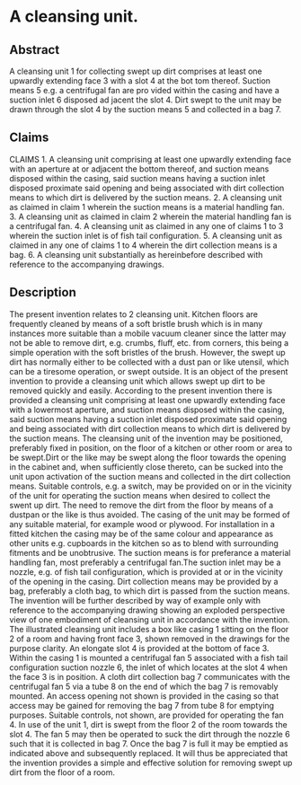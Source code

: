 # A cleansing unit.

## Abstract
A cleansing unit 1 for collecting swept up dirt comprises at least one upwardly extending face 3 with a slot 4 at the bot tom thereof. Suction means 5 e.g. a centrifugal fan are pro vided within the casing and have a suction inlet 6 disposed ad jacent the slot 4. Dirt swept to the unit may be drawn through the slot 4 by the suction means 5 and collected in a bag 7.

## Claims
CLAIMS 1. A cleansing unit comprising at least one upwardly extending face with an aperture at or adjacent the bottom thereof, and suction means disposed within the casing, said suction means having a suction inlet disposed proximate said opening and being associated with dirt collection means to which dirt is delivered by the suction means. 2. A cleansing unit as claimed in claim 1 wherein the suction means is a material handling fan. 3. A cleansing unit as claimed in claim 2 wherein the material handling fan is a centrifugal fan. 4. A cleansing unit as claimed in any one of claims 1 to 3 wherein the suction inlet is of fish tail configuration. 5. A cleansing unit as claimed in any one of claims 1 to 4 wherein the dirt collection means is a bag. 6. A cleansing unit substantially as hereinbefore described with reference to the accompanying drawings.

## Description
The present invention relates to 2 cleansing unit. Kitchen floors are frequently cleaned by means of a soft bristle brush which is in many instances more suitable than a mobile vacuum cleaner since the latter may not be able to remove dirt, e.g. crumbs, fluff, etc. from corners, this being a simple operation with the soft bristles of the brush. However, the swept up dirt has normally either to be collected with a dust pan or like utensil, which can be a tiresome operation, or swept outside. It is an object of the present invention to provide a cleansing unit which allows swept up dirt to be removed quickly and easily. According to the present invention there is provided a cleansing unit comprising at least one upwardly extending face with a lowermost aperture, and suction means disposed within the casing, said suction means having a suction inlet disposed proximate said opening and being associated with dirt collection means to which dirt is delivered by the suction means. The cleansing unit of the invention may be positioned, preferably fixed in position, on the floor of a kitchen or other room or area to be swept.Dirt or the like may be swept along the floor towards the opening in the cabinet and, when sufficiently close thereto, can be sucked into the unit upon activation of the suction means and collected in the dirt collection means. Suitable controls, e.g. a switch, may be provided on or in the vicinity of the unit for operating the suction means when desired to collect the swent up dirt. The need to remove the dirt from the floor by means of a dustpan or the like is thus avoided. The casing of the unit may be formed of any suitable material, for example wood or plywood. For installation in a fitted kitchen the casing may be of the same colour and appearance as other units e.g. cupboards in the kitchen so as to blend with surrounding fitments and be unobtrusive. The suction means is for preferance a material handling fan, most preferably a centrifugal fan.The suction inlet may be a nozzle, e.g. of fish tail configuration, which is provided at or in the vicinity of the opening in the casing. Dirt collection means may be provided by a bag, preferably a cloth bag, to which dirt is passed from the suction means. The invention will be further described by way of example only with reference to the accompanying drawing showing an exploded perspective view of one embodiment of cleansing unit in accordance with the invention. The illustrated cleansing unit includes a box like casing 1 sitting on the floor 2 of a room and having front face 3, shown removed in the drawings for the purpose clarity. An elongate slot 4 is provided at the bottom of face 3. Within the casing 1 is mounted a centrifugal fan 5 associated with a fish tail configuration suction nozzle 6, the inlet of which locates at the slot 4 when the face 3 is in position. A cloth dirt collection bag 7 communicates with the centrifugal fan 5 via a tube 8 on the end of which the bag 7 is removably mounted. An access opening not shown is provided in the casing so that access may be gained for removing the bag 7 from tube 8 for emptying purposes. Suitable controls, not shown, are provided for operating the fan 4. In use of the unit 1, dirt is swept from the floor 2 of the room towards the slot 4. The fan 5 may then be operated to suck the dirt through the nozzle 6 such that it is collected in bag 7. Once the bag 7 is full it may be emptied as indicated above and subsequently replaced. It will thus be appreciated that the invention provides a simple and effective solution for removing swept up dirt from the floor of a room.